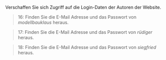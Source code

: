 Verschaffen Sie sich Zugriff auf die Login-Daten der Autoren der Website.

>16: Finden Sie die E-Mail Adresse und das Passwort von _modellbauklaus_ heraus.

>17: Finden Sie die E-Mail Adresse und das Passwort von _rüdiger_ heraus.

>18: Finden Sie die E-Mail Adresse und das Passwort von _siegfried_ heraus.